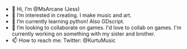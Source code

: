 - 👋 Hi, I’m @MsArcane (Jess)
- 👀 I’m interested in creating. I make music and art. 
- 🌱 I’m currently learning python! Also GDscript.
- 💞️ I’m looking to collaborate on games. I'd love to collab on games. I'm currently working on something with my sister and brother.
- 📫 How to reach me: Twitter: @KurtuMusic

<!---
MsArcane/MsArcane is a ✨ special ✨ repository because its `README.md` (this file) appears on your GitHub profile.
You can click the Preview link to take a look at your changes.
--->
